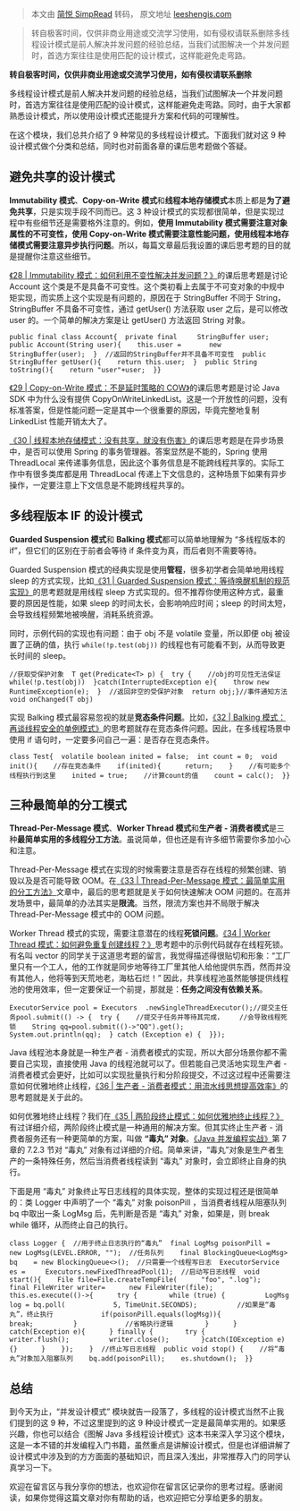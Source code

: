 > 本文由 [简悦 SimpRead](http://ksria.com/simpread/) 转码， 原文地址 [leeshengis.com](https://leeshengis.com/archives/96736)

> 转自极客时间，仅供非商业用途或交流学习使用，如有侵权请联系删除多线程设计模式是前人解决并发问题的经验总结，当我们试图解决一个并发问题时，首选方案往往是使用匹配的设计模式，这样能避免走弯路。

**转自极客时间，仅供非商业用途或交流学习使用，如有侵权请联系删除**

多线程设计模式是前人解决并发问题的经验总结，当我们试图解决一个并发问题时，首选方案往往是使用匹配的设计模式，这样能避免走弯路。同时，由于大家都熟悉设计模式，所以使用设计模式还能提升方案和代码的可理解性。

在这个模块，我们总共介绍了 9 种常见的多线程设计模式。下面我们就对这 9 种设计模式做个分类和总结，同时也对前面各章的课后思考题做个答疑。

避免共享的设计模式
---------

**Immutability 模式**、**Copy-on-Write 模式**和**线程本地存储模式**本质上都是**为了避免共享**，只是实现手段不同而已。这 3 种设计模式的实现都很简单，但是实现过程中有些细节还是需要格外注意的。例如，**使用 Immutability 模式需要注意对象属性的不可变性，使用 Copy-on-Write 模式需要注意性能问题，使用线程本地存储模式需要注意异步执行问题**。所以，每篇文章最后我设置的课后思考题的目的就是提醒你注意这些细节。

[《28 | Immutability 模式：如何利用不变性解决并发问题？》](https://time.geekbang.org/column/article/92856)的课后思考题是讨论 Account 这个类是不是具备不可变性。这个类初看上去属于不可变对象的中规中矩实现，而实质上这个实现是有问题的，原因在于 StringBuffer 不同于 String，StringBuffer 不具备不可变性，通过 getUser() 方法获取 user 之后，是可以修改 user 的。一个简单的解决方案是让 getUser() 方法返回 String 对象。

```
public final class Account{  private final     StringBuffer user;  public Account(String user){    this.user =       new StringBuffer(user);  }  //返回的StringBuffer并不具备不可变性  public StringBuffer getUser(){    return this.user;  }  public String toString(){    return "user"+user;  }}
```

[《29 | Copy-on-Write 模式：不是延时策略的 COW》](https://time.geekbang.org/column/article/93154)的课后思考题是讨论 Java SDK 中为什么没有提供 CopyOnWriteLinkedList。这是一个开放性的问题，没有标准答案，但是性能问题一定是其中一个很重要的原因，毕竟完整地复制 LinkedList 性能开销太大了。

[《30 | 线程本地存储模式：没有共享，就没有伤害》](https://time.geekbang.org/column/article/93745)的课后思考题是在异步场景中，是否可以使用 Spring 的事务管理器。答案显然是不能的，Spring 使用 ThreadLocal 来传递事务信息，因此这个事务信息是不能跨线程共享的。实际工作中有很多类库都是用 ThreadLocal 传递上下文信息的，这种场景下如果有异步操作，一定要注意上下文信息是不能跨线程共享的。

多线程版本 IF 的设计模式
--------------

**Guarded Suspension 模式**和 **Balking 模式**都可以简单地理解为 “多线程版本的 if”，但它们的区别在于前者会等待 if 条件变为真，而后者则不需要等待。

Guarded Suspension 模式的经典实现是使用**管程**，很多初学者会简单地用线程 sleep 的方式实现，比如[《31 | Guarded Suspension 模式：等待唤醒机制的规范实现》](https://time.geekbang.org/column/article/94097)的思考题就是用线程 sleep 方式实现的。但不推荐你使用这种方式，最重要的原因是性能，如果 sleep 的时间太长，会影响响应时间；sleep 的时间太短，会导致线程频繁地被唤醒，消耗系统资源。

同时，示例代码的实现也有问题：由于 obj 不是 volatile 变量，所以即便 obj 被设置了正确的值，执行 `while(!p.test(obj))` 的线程也有可能看不到，从而导致更长时间的 sleep。

```
//获取受保护对象  T get(Predicate<T> p) {  try {    //obj的可见性无法保证    while(!p.test(obj))  }catch(InterruptedException e){    throw new RuntimeException(e);  }  //返回非空的受保护对象  return obj;}//事件通知方法void onChanged(T obj)
```

实现 Balking 模式最容易忽视的就是**竞态条件问题**。比如，[《32 | Balking 模式：再谈线程安全的单例模式》](https://time.geekbang.org/column/article/94604)的思考题就存在竞态条件问题。因此，在多线程场景中使用 if 语句时，一定要多问自己一遍：是否存在竞态条件。

```
class Test{  volatile boolean inited = false;  int count = 0;  void init(){    //存在竞态条件    if(inited){      return;    }    //有可能多个线程执行到这里    inited = true;    //计算count的值    count = calc();  }}
```

三种最简单的分工模式
----------

**Thread-Per-Message 模式**、**Worker Thread 模式**和**生产者 - 消费者模式**是三种**最简单实用的多线程分工方法**。虽说简单，但也还是有许多细节需要你多加小心和注意。

Thread-Per-Message 模式在实现的时候需要注意是否存在线程的频繁创建、销毁以及是否可能导致 OOM。在[《33 | Thread-Per-Message 模式：最简单实用的分工方法》](https://time.geekbang.org/column/article/95098)文章中，最后的思考题就是关于如何快速解决 OOM 问题的。在高并发场景中，最简单的办法其实是**限流**。当然，限流方案也并不局限于解决 Thread-Per-Message 模式中的 OOM 问题。

Worker Thread 模式的实现，需要注意潜在的线程**死锁问题**。[《34 | Worker Thread 模式：如何避免重复创建线程？》](https://time.geekbang.org/column/article/95525)思考题中的示例代码就存在线程死锁。有名叫 vector 的同学关于这道思考题的留言，我觉得描述得很贴切和形象：“工厂里只有一个工人，他的工作就是同步地等待工厂里其他人给他提供东西，然而并没有其他人，他将等到天荒地老，海枯石烂！” 因此，共享线程池虽然能够提供线程池的使用效率，但一定要保证一个前提，那就是：**任务之间没有依赖关系**。

```
ExecutorService pool = Executors  .newSingleThreadExecutor();//提交主任务pool.submit(() -> {  try {    //提交子任务并等待其完成，    //会导致线程死锁    String qq=pool.submit(()->"QQ").get();    System.out.println(qq);  } catch (Exception e) {  }});
```

Java 线程池本身就是一种生产者 - 消费者模式的实现，所以大部分场景你都不需要自己实现，直接使用 Java 的线程池就可以了。但若能自己灵活地实现生产者 - 消费者模式会更好，比如可以实现批量执行和分阶段提交，不过这过程中还需要注意如何优雅地终止线程，[《36 | 生产者 - 消费者模式：用流水线思想提高效率》](https://time.geekbang.org/column/article/96168)的思考题就是关于此的。

如何优雅地终止线程？我们在[《35 | 两阶段终止模式：如何优雅地终止线程？》](https://time.geekbang.org/column/article/95847)有过详细介绍，两阶段终止模式是一种通用的解决方案。但其实终止生产者 - 消费者服务还有一种更简单的方案，叫做 **“毒丸” 对象**。[《Java 并发编程实战》](time://mall?url=https%3A%2F%2Fh5.youzan.com%2Fv2%2Fgoods%2F2758xqdzr6uuw)第 7 章的 7.2.3 节对 “毒丸” 对象有过详细的介绍。简单来讲，“毒丸”对象是生产者生产的一条特殊任务，然后当消费者线程读到 “毒丸” 对象时，会立即终止自身的执行。

下面是用 “毒丸” 对象终止写日志线程的具体实现，整体的实现过程还是很简单的：类 Logger 中声明了一个 “毒丸” 对象 poisonPill ，当消费者线程从阻塞队列 bq 中取出一条 LogMsg 后，先判断是否是 “毒丸” 对象，如果是，则 break while 循环，从而终止自己的执行。

```
class Logger {  //用于终止日志执行的“毒丸”  final LogMsg poisonPill =     new LogMsg(LEVEL.ERROR, "");  //任务队列    final BlockingQueue<LogMsg> bq    = new BlockingQueue<>();  //只需要一个线程写日志  ExecutorService es =     Executors.newFixedThreadPool(1);  //启动写日志线程  void start(){    File file=File.createTempFile(      "foo", ".log");    final FileWriter writer=      new FileWriter(file);    this.es.execute(()->{      try {        while (true) {          LogMsg log = bq.poll(            5, TimeUnit.SECONDS);          //如果是“毒丸”，终止执行            if(poisonPill.equals(logMsg)){            break;          }            //省略执行逻辑        }      } catch(Exception e){      } finally {        try {          writer.flush();          writer.close();        }catch(IOException e){}      }    });    }  //终止写日志线程  public void stop() {    //将“毒丸”对象加入阻塞队列    bq.add(poisonPill);    es.shutdown();  }}
```

总结
--

到今天为止，“并发设计模式” 模块就告一段落了，多线程的设计模式当然不止我们提到的这 9 种，不过这里提到的这 9 种设计模式一定是最简单实用的。如果感兴趣，你也可以结合《图解 Java 多线程设计模式》这本书来深入学习这个模块，这是一本不错的并发编程入门书籍，虽然重点是讲解设计模式，但是也详细讲解了设计模式中涉及到的方方面面的基础知识，而且深入浅出，非常推荐入门的同学认真学习一下。

欢迎在留言区与我分享你的想法，也欢迎你在留言区记录你的思考过程。感谢阅读，如果你觉得这篇文章对你有帮助的话，也欢迎把它分享给更多的朋友。